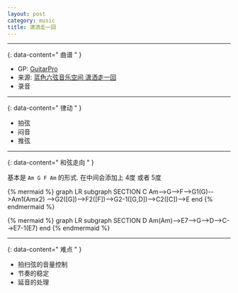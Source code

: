 ```yaml
---
layout: post
category: music
title: 潇洒走一回
---
```


--------
{: data-content=" 曲谱 " }


<object data="assets/doc/潇洒走一回2.pdf" width="100%" height="800"></object>

- GP: [GuitarPro](assets/doc/潇洒走一回2.gp)
- 来源: [蓝色六弦音乐空间 潇洒走一回](https://www.bilibili.com/video/BV1Xx411r7zf)
- 录音

--------
{: data-content=" 律动 " }

- 拍弦
- 闷音
- 推弦

--------
{: data-content=" 和弦走向 " }

基本是 `Am G F Am` 的形式. 在中间会添加上 4度 或者 5度

{% mermaid %}
graph LR
    subgraph SECTION C
    Am-->G-->F-->G1(G)-->Am1(Amx2)
    -->G2([G])-->F2([F])-->G2-1([G,D])-->C2([C])-->E
    end
{% endmermaid %}

{% mermaid %}
graph LR
    subgraph SECTION D
    Am(Am)-->E7-->G-->D-->C-->E7-1(E7)
    end
{% endmermaid %}

--------
{: data-content=" 难点 " }

- 拍扫弦的音量控制
- 节奏的稳定
- 延音的处理

